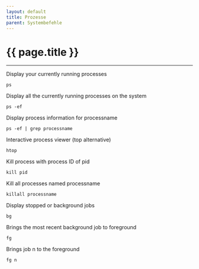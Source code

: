 ```yaml
---
layout: default
title: Prozesse
parent: Systembefehle
---
```


# {{ page.title }}

______________________________________________________________________

Display your currently running processes

`ps`

Display all the currently running processes on the system

`ps -ef`

Display process information for processname

`ps -ef | grep processname`

Interactive process viewer (top alternative)

`htop`

Kill process with process ID of pid

`kill pid`

Kill all processes named processname

`killall processname`

Display stopped or background jobs

`bg`

Brings the most recent background job to foreground

`fg`

Brings job n to the foreground

`fg n`
